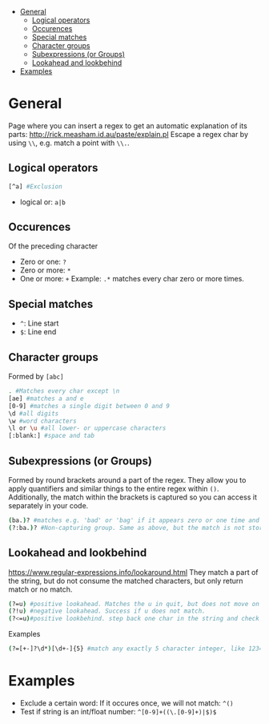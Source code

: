 <!-- @import "[TOC]" {cmd="toc" depthFrom=1 depthTo=6 orderedList=false} -->

<!-- code_chunk_output -->

- [General](#general)
  - [Logical operators](#logical-operators)
  - [Occurences](#occurences)
  - [Special matches](#special-matches)
  - [Character groups](#character-groups)
  - [Subexpressions (or Groups)](#subexpressions-or-groups)
  - [Lookahead and lookbehind](#lookahead-and-lookbehind)
- [Examples](#examples)

<!-- /code_chunk_output -->


# General
Page where you can insert a regex to get an automatic explanation of its parts:
http://rick.measham.id.au/paste/explain.pl
Escape a regex char by using `\\`, e.g. match a point with `\\.`.



## Logical operators
```bash
[^a] #Exclusion
```
* logical or: `a|b`

## Occurences
Of the preceding character
* Zero or one: `?`
* Zero or more: `*`
* One or more: `+`
Example: `.*` matches every char zero or more times.

## Special matches
* `^`: Line start
* `$`: Line end

## Character groups
Formed by `[abc]`
```bash
. #Matches every char except \n
[ae] #matches a and e
[0-9] #matches a single digit between 0 and 9
\d #all digits
\w #word characters
\l or \u #all lower- or uppercase characters
[:blank:] #space and tab
```

## Subexpressions (or Groups)
Formed by round brackets around a part of the regex. They allow you to apply quantifiers and similar things to the entire regex within `()`. Additionally, the match within the brackets is captured so you can access it separately in your code.
```bash
(ba.)? #matches e.g. 'bad' or 'bag' if it appears zero or one time and stores the match (e.g. 'bad')
(?:ba.)? #Non-capturing group. Same as above, but the match is not stored for later use
```

## Lookahead and lookbehind
https://www.regular-expressions.info/lookaround.html
They match a part of the string, but do not consume the matched characters, but only return match or no match.
```bash
(?=u) #positive lookahead. Matches the u in quit, but does not move on to the following i, i.e. the following regex will continue from the u as well
(?!u) #negative lookahead. Success if u does not match.
(?<=u)#positive lookbehind. step back one char in the string and check for a match. Similarly to lookahead, it does not consume the current char, so in 'quit', if we are at 'i' it would match the preceeding 'u', but stay at the 'i' for the next regex part.
```
Examples
```bash
(?=[+-]?\d*)[\d+-]{5} #match any exactly 5 character integer, like 12345 or -1234 or +1234. Here, you can see the lookahead like an if statement: Match 5 numbers and signs, but only if the appear in the right order, which is checked by the lookahead
```


# Examples
* Exclude a certain word: If it occures once, we will not match: `^()`
* Test if string is an int/float number: `^[0-9]+((\.[0-9]+)|$)$`